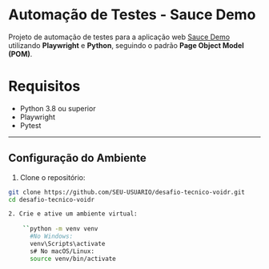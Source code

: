 # Automação de Testes - Sauce Demo

Projeto de automação de testes para a aplicação web [Sauce Demo](https://www.saucedemo.com/) utilizando **Playwright** e **Python**, seguindo o padrão **Page Object Model (POM)**.

#  Requisitos

- Python 3.8 ou superior  
- Playwright  
- Pytest  

---

##  Configuração do Ambiente

1. Clone o repositório:

```bash
git clone https://github.com/SEU-USUARIO/desafio-tecnico-voidr.git
cd desafio-tecnico-voidr

2. Crie e ative um ambiente virtual:
    
    ``python -m venv venv
      #No Windows:
      venv\Scripts\activate
      s# No macOS/Linux:
      source venv/bin/activate
